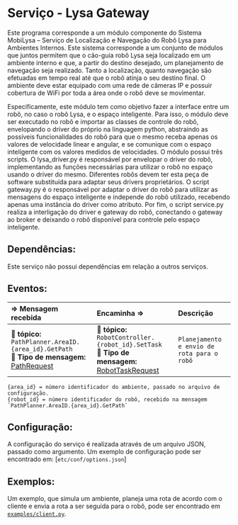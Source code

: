 Serviço - Lysa Gateway
==================

Este programa corresponde a um módulo componente do Sistema MobiLysa – Serviço de Localização e Navegação do Robô Lysa para Ambientes Internos. Este sistema corresponde a um conjunto de módulos que juntos permitem que o cão-guia robô Lysa seja localizado em um ambiente interno e que, a partir do destino desejado, um planejamento de navegação seja realizado. Tanto a localização, quanto navegação são efetuadas em tempo real até que o robô atinja o seu destino final. O ambiente deve estar equipado com uma rede de câmeras IP e possuir cobertura de WiFi por toda a área onde o robô deve se movimentar.

Especificamente, este módulo tem como objetivo fazer a interface entre um robô, no caso o robô Lysa, e o espaço inteligente. Para isso, o módulo deve ser executado no robô e importar as classes de controle do robô, envelopando o driver do próprio na linguagem python, abstraindo as possíveis funcionalidades do robô para que o mesmo receba apenas os valores de velocidade linear e angular, e se comunique com o espaço inteligente com os valores medidos de velocidades.
O módulo possui três scripts. O  lysa_driver.py  é responsável por envelopar o driver do robô, implementando as funções necessárias para utilizar o robô no espaço usando o driver do mesmo. Diferentes robôs devem ter esta peça de software substituída para adaptar seus drivers proprietários. O script gateway.py  é o responsável por adaptar o driver do robô para utilizar as mensagens do espaço inteligente e independe do robô utilizado, recebendo apenas uma instância do driver como atributo. Por fim, o script service.py  realiza a interligação do driver  e gateway  do robô, conectando o gateway ao broker e deixando o robô disponível para controle pelo espaço inteligente.

Dependências:
-----
Este serviço não possui dependências em relação a outros serviços.

Eventos:
--------
<img width=850/> ⇒ Mensagem recebida | <img width=850/> Encaminha ⇒ | <img width=500/> Descrição  
:------------ | :-------- | :----------
:incoming_envelope: **tópico:** `PathPlanner.AreaID.{area_id}.GetPath` <br> :gem: **Tipo de mensagem:** [PathRequest] | :incoming_envelope: **tópico:** `RobotController.{robot_id}.SetTask` <br> :gem: **Tipo de mensagem:** [RobotTaskRequest] | `Planejamento e envio de rota para o robô`

[RobotTaskRequest]: https://github.com/labviros/is-msgs/tree/master/docs#is.robot.RobotTaskRequest
[PathRequest]: https://github.com/labviros/is-msgs/tree/master/docs#is.robot.PathRequest
```
{area_id} = número identificador do ambiente, passado no arquivo de configuração.
{robot_id} = número identificador do robô, recebido na mensagem `PathPlanner.AreaID.{area_id}.GetPath`
```

Configuração:
----------------
A configuração do serviço é realizada através de um arquivo JSON, passado como argumento. Um exemplo de configuração pode ser encontrado em: [`etc/conf/options.json`]

Exemplos:
------------
Um exemplo, que simula um ambiente, planeja uma rota de acordo com o cliente e envia a rota a ser seguida para o robô, pode ser encontrado em [`examples/client.py`](examples/client.py).


